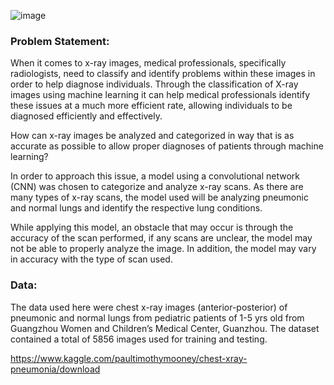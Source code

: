 ![image](https://user-images.githubusercontent.com/67992204/89578143-b914c580-d7ff-11ea-93cc-046e460824aa.png)

### **Problem Statement:**

When it comes to x-ray images, medical professionals, specifically radiologists, need to classify and identify problems within these images in order to help diagnose individuals. Through the classification of X-ray images using machine learning it can help medical professionals identify these issues at a much more efficient rate, allowing individuals to be diagnosed efficiently and effectively.

How can x-ray images be analyzed and categorized in way that is as accurate as possible to allow proper diagnoses of patients through machine learning?

In order to approach this issue, a model using a convolutional network (CNN) was chosen to categorize and analyze x-ray scans. As there are many types of x-ray scans, the model used will be analyzing pneumonic and normal lungs and identify the respective lung conditions.

While applying this model, an obstacle that may occur is through the accuracy of the scan performed, if any scans are unclear, the model may not be able to properly analyze the image. In addition, the model may vary in accuracy with the type of scan used.

### **Data:**

The data used here were chest x-ray images (anterior-posterior) of pneumonic and normal lungs from pediatric patients of 1-5 yrs old from Guangzhou Women and Children’s Medical Center, Guanzhou. The dataset contained a total of 5856 images used for training and testing.

https://www.kaggle.com/paultimothymooney/chest-xray-pneumonia/download
